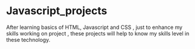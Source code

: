 # Javascript_projects
After learning basics of HTML, Javascript and CSS , just to enhance my skills working on project , these projects will help to know my skills level in these technology.
